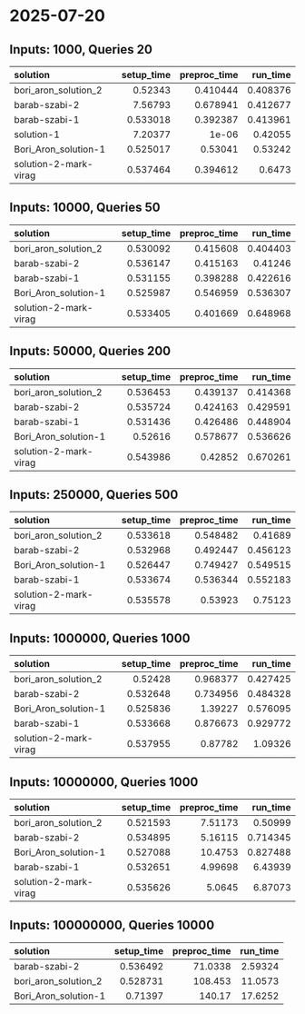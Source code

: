 # 2025-07-20

## Inputs: 1000, Queries 20

| solution              |   setup_time |   preproc_time |   run_time |
|:----------------------|-------------:|---------------:|-----------:|
| bori_aron_solution_2  |     0.52343  |       0.410444 |   0.408376 |
| barab-szabi-2         |     7.56793  |       0.678941 |   0.412677 |
| barab-szabi-1         |     0.533018 |       0.392387 |   0.413961 |
| solution-1            |     7.20377  |       1e-06    |   0.42055  |
| Bori_Aron_solution-1  |     0.525017 |       0.53041  |   0.53242  |
| solution-2-mark-virag |     0.537464 |       0.394612 |   0.6473   |

## Inputs: 10000, Queries 50

| solution              |   setup_time |   preproc_time |   run_time |
|:----------------------|-------------:|---------------:|-----------:|
| bori_aron_solution_2  |     0.530092 |       0.415608 |   0.404403 |
| barab-szabi-2         |     0.536147 |       0.415163 |   0.41246  |
| barab-szabi-1         |     0.531155 |       0.398288 |   0.422616 |
| Bori_Aron_solution-1  |     0.525987 |       0.546959 |   0.536307 |
| solution-2-mark-virag |     0.533405 |       0.401669 |   0.648968 |

## Inputs: 50000, Queries 200

| solution              |   setup_time |   preproc_time |   run_time |
|:----------------------|-------------:|---------------:|-----------:|
| bori_aron_solution_2  |     0.536453 |       0.439137 |   0.414368 |
| barab-szabi-2         |     0.535724 |       0.424163 |   0.429591 |
| barab-szabi-1         |     0.531436 |       0.426486 |   0.448904 |
| Bori_Aron_solution-1  |     0.52616  |       0.578677 |   0.536626 |
| solution-2-mark-virag |     0.543986 |       0.42852  |   0.670261 |

## Inputs: 250000, Queries 500

| solution              |   setup_time |   preproc_time |   run_time |
|:----------------------|-------------:|---------------:|-----------:|
| bori_aron_solution_2  |     0.533618 |       0.548482 |   0.41689  |
| barab-szabi-2         |     0.532968 |       0.492447 |   0.456123 |
| Bori_Aron_solution-1  |     0.526447 |       0.749427 |   0.549515 |
| barab-szabi-1         |     0.533674 |       0.536344 |   0.552183 |
| solution-2-mark-virag |     0.535578 |       0.53923  |   0.75123  |

## Inputs: 1000000, Queries 1000

| solution              |   setup_time |   preproc_time |   run_time |
|:----------------------|-------------:|---------------:|-----------:|
| bori_aron_solution_2  |     0.52428  |       0.968377 |   0.427425 |
| barab-szabi-2         |     0.532648 |       0.734956 |   0.484328 |
| Bori_Aron_solution-1  |     0.525836 |       1.39227  |   0.576095 |
| barab-szabi-1         |     0.533668 |       0.876673 |   0.929772 |
| solution-2-mark-virag |     0.537955 |       0.87782  |   1.09326  |

## Inputs: 10000000, Queries 1000

| solution              |   setup_time |   preproc_time |   run_time |
|:----------------------|-------------:|---------------:|-----------:|
| bori_aron_solution_2  |     0.521593 |        7.51173 |   0.50999  |
| barab-szabi-2         |     0.534895 |        5.16115 |   0.714345 |
| Bori_Aron_solution-1  |     0.527088 |       10.4753  |   0.827488 |
| barab-szabi-1         |     0.532651 |        4.99698 |   6.43939  |
| solution-2-mark-virag |     0.535626 |        5.0645  |   6.87073  |

## Inputs: 100000000, Queries 10000

| solution             |   setup_time |   preproc_time |   run_time |
|:---------------------|-------------:|---------------:|-----------:|
| barab-szabi-2        |     0.536492 |        71.0338 |    2.59324 |
| bori_aron_solution_2 |     0.528731 |       108.453  |   11.0573  |
| Bori_Aron_solution-1 |     0.71397  |       140.17   |   17.6252  |